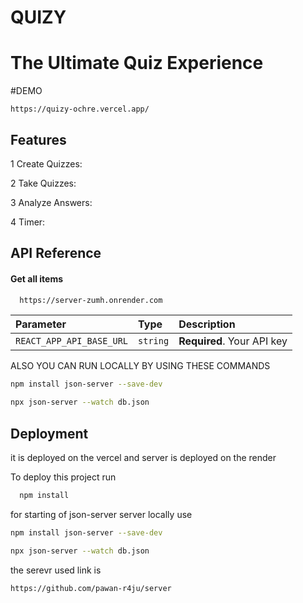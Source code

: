 
# QUIZY
#  The Ultimate Quiz Experience


#DEMO


```link
https://quizy-ochre.vercel.app/
```

## Features


1 Create Quizzes:

2 Take Quizzes:

3 Analyze Answers:

4 Timer:

## API Reference

#### Get all items

```bash
  https://server-zumh.onrender.com
```

| Parameter | Type     | Description                |
| :-------- | :------- | :------------------------- |
| `REACT_APP_API_BASE_URL` | `string` | **Required**. Your API key |

ALSO YOU CAN RUN LOCALLY BY USING THESE COMMANDS

```bash
npm install json-server --save-dev

npx json-server --watch db.json

```




## Deployment
it is deployed on the vercel and server is deployed on the render

To deploy this project run

```bash
  npm install
```
for starting of json-server server locally use
```bash
npm install json-server --save-dev

npx json-server --watch db.json

```
the serevr used link is 
```bash
https://github.com/pawan-r4ju/server
```

